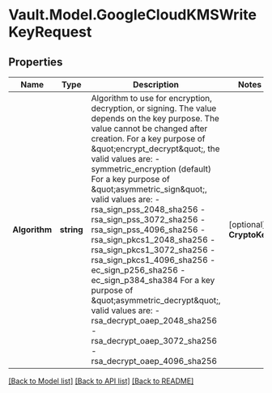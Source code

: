 # Vault.Model.GoogleCloudKMSWriteKeyRequest

## Properties

Name | Type | Description | Notes
------------ | ------------- | ------------- | -------------
**Algorithm** | **string** | Algorithm to use for encryption, decryption, or signing. The value depends on the key purpose. The value cannot be changed after creation. For a key purpose of \&quot;encrypt_decrypt\&quot;, the valid values are: - symmetric_encryption (default) For a key purpose of \&quot;asymmetric_sign\&quot;, valid values are: - rsa_sign_pss_2048_sha256 - rsa_sign_pss_3072_sha256 - rsa_sign_pss_4096_sha256 - rsa_sign_pkcs1_2048_sha256 - rsa_sign_pkcs1_3072_sha256 - rsa_sign_pkcs1_4096_sha256 - ec_sign_p256_sha256 - ec_sign_p384_sha384 For a key purpose of \&quot;asymmetric_decrypt\&quot;, valid values are: - rsa_decrypt_oaep_2048_sha256 - rsa_decrypt_oaep_3072_sha256 - rsa_decrypt_oaep_4096_sha256 | [optional] **CryptoKey** | **string** | Name of the crypto key to use. If the given crypto key does not exist, Vault will try to create it. This defaults to the name of the key given to Vault as the parameter if unspecified. | [optional] **KeyRing** | **string** | Full Google Cloud resource ID of the key ring with the project and location (e.g. projects/my-project/locations/global/keyRings/my-keyring). If the given key ring does not exist, Vault will try to create it during a create operation. | [optional] **Labels** | **Object** | Arbitrary key&#x3D;value label to apply to the crypto key. To specify multiple labels, specify this argument multiple times (e.g. labels&#x3D;\&quot;a&#x3D;b\&quot; labels&#x3D;\&quot;c&#x3D;d\&quot;). | [optional] **ProtectionLevel** | **string** | Level of protection to use for the key management. Valid values are \&quot;software\&quot; and \&quot;hsm\&quot;. The default value is \&quot;software\&quot;. The value cannot be changed after creation. | [optional] **Purpose** | **string** | Purpose of the key. Valid options are \&quot;asymmetric_decrypt\&quot;, \&quot;asymmetric_sign\&quot;, and \&quot;encrypt_decrypt\&quot;. The default value is \&quot;encrypt_decrypt\&quot;. The value cannot be changed after creation. | [optional] **RotationPeriod** | **int** | Amount of time between crypto key version rotations. This is specified as a time duration value like 72h (72 hours). The smallest possible value is 24h. This value only applies to keys with a purpose of \&quot;encrypt_decrypt\&quot;. | [optional] 

[[Back to Model list]](../README.md#documentation-for-models) [[Back to API list]](../README.md#documentation-for-api-endpoints) [[Back to README]](../README.md)

